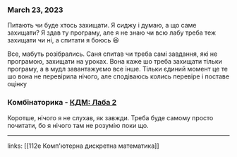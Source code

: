 
### March 23, 2023

Питають чи буде хтось захищати. Я сиджу і думаю, а що саме захищати? Я здав ту програму, але я не знаю чи всю лабу треба теж захищати чи ні, а спитати я боюсь 😆

Все, мабуть розібрались. Саня спитав чи треба самі завдання, які не програмою, захищати на уроках. Вона каже шо треба захищати тільки програму, а в мудл завантажуємо все інше. Тільки єдиний момент це те шо вона не перевірила нічого, але сподіваюсь колись перевіре і поставе оцінку

### Комбінаторика - [КДМ: Лаба 2](https://www.notion.so/2-4bea9a8fc80e481190235130b35413fb)

Коротше, нічого я не слухав, як завжди. Треба буде самому просто почитати, бо я нічого там не розумію поки що. 



---

links: [[112e Комп'ютерна дискретна математика]]

